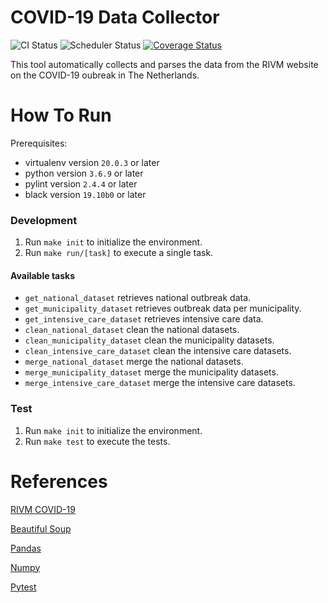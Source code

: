 # COVID-19 Data Collector
![CI Status](https://github.com/tomdewildt/covid-19-data-collector/workflows/ci/badge.svg?branch=master)
![Scheduler Status](https://github.com/tomdewildt/covid-19-data-collector/workflows/scheduler/badge.svg?branch=master)
[![Coverage Status](https://codecov.io/gh/tomdewildt/covid-19-data-collector/branch/master/graph/badge.svg)](https://codecov.io/gh/tomdewildt/covid-19-data-collector)

This tool automatically collects and parses the data from the RIVM website on the COVID-19 oubreak in The Netherlands.

# How To Run

Prerequisites:
* virtualenv version ```20.0.3``` or later
* python version ```3.6.9``` or later
* pylint version ```2.4.4``` or later
* black version ```19.10b0``` or later

### Development

1. Run ```make init``` to initialize the environment.
2. Run ```make run/[task]``` to execute a single task.

#### Available tasks

* ```get_national_dataset``` retrieves national outbreak data.
* ```get_municipality_dataset``` retrieves outbreak data per municipality.
* ```get_intensive_care_dataset``` retrieves intensive care data.
* ```clean_national_dataset``` clean the national datasets.
* ```clean_municipality_dataset``` clean the municipality datasets.
* ```clean_intensive_care_dataset``` clean the intensive care datasets.
* ```merge_national_dataset``` merge the national datasets.
* ```merge_municipality_dataset``` merge the municipality datasets.
* ```merge_intensive_care_dataset``` merge the intensive care datasets.

### Test

1. Run ```make init``` to initialize the environment.
2. Run ```make test``` to execute the tests.

# References

[RIVM COVID-19](https://www.rivm.nl/coronavirus-covid-19/actueel)

[Beautiful Soup](https://www.crummy.com/software/BeautifulSoup/bs4/doc/)

[Pandas](https://pandas.pydata.org/)

[Numpy](https://numpy.org/)

[Pytest](https://docs.pytest.org/en/latest/)

